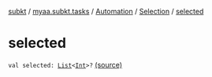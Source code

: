 [subkt](../../../index.md) / [myaa.subkt.tasks](../../index.md) / [Automation](../index.md) / [Selection](index.md) / [selected](./selected.md)

# selected

`val selected: `[`List`](https://kotlinlang.org/api/latest/jvm/stdlib/kotlin.collections/-list/index.html)`<`[`Int`](https://kotlinlang.org/api/latest/jvm/stdlib/kotlin/-int/index.html)`>?` [(source)](https://github.com/Myaamori/SubKt/blob/0.1.19/src/main/kotlin/myaa/subkt/tasks/asstasks.kt#L802)